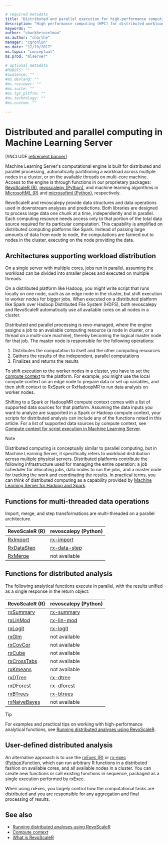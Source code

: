 ```yaml
---

# required metadata
title: "Distributed and parallel execution for high-performance computing (Machine Learning Server)"
description: "High performance computing (HPC) for distributed workloads using SQL Server in-database and Hadoop clusters computing RevoScaleR package for R and revoscalepy for Python."
keywords: ""
author: "chuckheinzelman"
ms.author: "charlhe"
manager: "cgronlun"
ms.date: "12/19/2017"
ms.topic: "conceptual"
ms.prod: "mlserver"

# optional metadata
#ROBOTS: ""
#audience: ""
#ms.devlang: ""
#ms.reviewer: ""
#ms.suite: ""
#ms.tgt_pltfrm: ""
#ms.technology: ""
#ms.custom: ""

---
```


# Distributed and parallel computing in Machine Learning Server

[!INCLUDE [retirement banner](~/includes/machine-learning-server-retirement.md)]

Machine Learning Server's computational engine is built for distributed and parallel processing, automatically partitioning a workload across multiple nodes in a cluster, or on the available threads on multi-core machine. Access to the engine is through functions in our proprietary packages: [RevoScaleR (R)](../r-reference/revoscaler/revoscaler.md), [revoscalepy (Python)](../python-reference/revoscalepy/revoscalepy-package.md), and machine learning algorithms in [MicrosoftML (R)](/sql/machine-learning/r/ref-r-microsoftml) and [microsoftml (Python)](/sql/machine-learning/python/ref-py-microsoftml), respectively.  

RevoScaleR and revoscalepy provide data structures and data operations used in downstream analyses and predictions. Both libraries are designed to process large data one chunk at a time, independently and in parallel. Each computing resource needs access only to that portion of the total data source required for its particular computation. This capability is amplified on distributed computing platforms like Spark. Instead of passing large amounts of data from node to node, the computations are farmed out to nodes in the cluster, executing on the node providing the data.

## Architectures supporting workload distribution

On a single server with multiple cores, jobs run in parallel, assuming the workload can be divided into smaller pieces and executed on multiple threads. 

On a distributed platform like Hadoop, you might write script that runs locally on one node, such as an edge node in the cluster, but shift execution to worker nodes for bigger jobs. When executed on a distributed platform like Spark over Hadoop Distributed File System (HDFS), both revoscalepy and RevoScaleR automatically use all available cores on all nodes in a cluster.  

Distributed and parallel processing is revo-managed, where the engine assigns a job to an available computing resource (a node in cluster, or a thread on a multi-core machine), thereby becoming the logical master node for that job. The master node is responsible for the following operations:

1. Distributes the computation to itself and the other computing resources
2. Gathers the results of the independent, parallel computations
3. Finalizes and returns the results

To shift execution to the worker nodes in a cluster, you have to set the [compute context](concept-what-is-compute-context.md) to the platform. For example, you might use the local compute context on an edge node to prepare data or set up variables, and then shift context  to RxSpark or RxHadoopMR to run data analysis on worker nodes. 

Shifting to a Spark or HadoopMR compute context comes with a list of supported data sources for that platform. Assuming the data inputs you want to analyze are supported in a Spark or Hadoop compute context, your scripts for distributed analysis can include any of the functions noted in this article. For a list of supported data sources by compute context, see [Compute context for script execution in Machine Learning Server](concept-what-is-compute-context.md).

> [!Note]
> Distributed computing is conceptually similar to parallel computing, but in Machine Learning Server, it specifically refers to workload distribution across multiple physical servers. Distributed platforms contribute the following infrastructure used for managing the entire operation: a job scheduler for allocating jobs, data nodes to run the jobs, and a master node for tracking the work and coordinating the results. In practical terms, you can think of distributed computing as a capability provided by [Machine Learning Server for Hadoop and Spark](../install/machine-learning-server-hadoop-install.md).

## Functions for multi-threaded data operations

Import, merge, and step transformations are multi-threaded on a parallel architecture.

| RevoScaleR (R) | revoscalepy (Python) |
|----------------|----------------------|
| [RxImport](../r-reference/revoscaler/rximport.md) | [rx-import](../python-reference/revoscalepy/rx-import.md) | 
| [RxDataStep](../r-reference/revoscaler/rxdatastep.md) | [rx-data-step](../python-reference/revoscalepy/rx-data-step.md) | 
| [RxMerge](../r-reference/revoscaler/rxmergexdf.md) | not available |

## Functions for distributed analysis

The following analytical functions execute in parallel, with the results unified as a single response in the return object:

| RevoScaleR (R) | revoscalepy (Python) |
|----------------|----------------------|
| [rxSummary](../r-reference/revoscaler/rxsummary.md) | [rx-summary](../python-reference/revoscalepy/rx-summary.md) |
| [rxLinMod](../r-reference/revoscaler/rxlinmod.md) | [rx-lin-mod](../python-reference/revoscalepy/rx-lin-mod.md) |
| [rxLogit](../r-reference/revoscaler/rxlogit.md) | [rx-logit](../python-reference/revoscalepy/rx-logit.md) |
| [rxGlm](../r-reference/revoscaler/rxglm.md) | not available |
| [rxCovCor](../r-reference/revoscaler/rxglm.md) | not available |
| [rxCube](../r-reference/revoscaler/rxcube.md) | not available |
| [rxCrossTabs](../r-reference/revoscaler/rxcrosstabs.md) | not available |
| [rxKmeans](../r-reference/revoscaler/rxkmeans.md) | not available |
| [rxDTree](../r-reference/revoscaler/rxdtree.md) | [rx-dtree](../python-reference/revoscalepy/rx-dtree.md) |
| [rxDForest](../r-reference/revoscaler/rxdforest.md) | [rx-dforest](../python-reference/revoscalepy/rx-dforest.md) |
| [rxBTrees](../r-reference/revoscaler/rxbtrees.md) | [rx-btrees](../python-reference/revoscalepy/rx-btrees.md) |
| [rxNaiveBayes](../r-reference/revoscaler/rxnaivebayes.md) | not available |

> [!Tip]
> For examples and practical tips on working with high-performance analytical functions, see [Running distributed analyses using RevoScaleR](how-to-revoscaler-distributed-computing-distributed-analysis.md).

## User-defined distributed analysis

An alternative approach is to use the [rxExec (R)](../r-reference/revoscaler/rxexec.md) or [rx-exec (Python)](../python-reference/revoscalepy/rx-exec.md)function, which can run arbitrary R functions in a distributed fashion on available cores, and all available nodes in a cluster. You can create new functions or call existing functions in sequence, packaged as a single execution performed by rxExec.

When using rxExec, you largely control how the computational tasks are distributed and you are responsible for any aggregation and final processing of results. 

## See also

+ [Running distributed analyses using RevoScaleR](how-to-revoscaler-distributed-computing-distributed-analysis.md)
+ [Compute context](concept-what-is-compute-context.md) 
+ [What is RevoScaleR](concept-what-is-revoscaler.md) 


